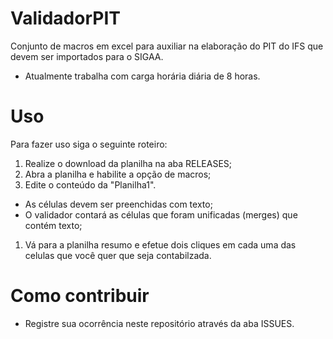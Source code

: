 # ValidadorPIT
Conjunto de macros em excel para auxiliar na elaboração do PIT do IFS que devem ser importados para o SIGAA.

- Atualmente trabalha com carga horária diária de 8 horas.

# Uso 

Para fazer uso siga o seguinte roteiro:

1. Realize o download da planilha na aba RELEASES;
1. Abra a planilha e habilite a opção de macros;
1. Edite o conteúdo da "Planilha1".
  - As células devem ser preenchidas com texto;
  - O validador contará as células que foram unificadas (merges) que contém texto;
1. Vá para a planilha resumo e efetue dois cliques em cada uma das celulas que você quer que seja contabilzada.

# Como contribuir

- Registre sua ocorrência neste repositório através da aba ISSUES.
